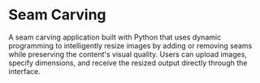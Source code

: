 # Seam Carving

A seam carving application built with Python that uses dynamic programming to intelligently resize images by adding or removing seams while preserving the content's visual quality. Users can upload images, specify dimensions, and receive the resized output directly through the interface.
